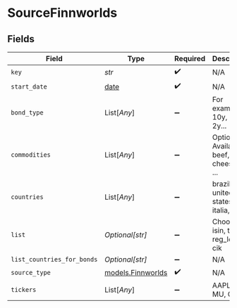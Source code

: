 # SourceFinnworlds


## Fields

| Field                                                                | Type                                                                 | Required                                                             | Description                                                          |
| -------------------------------------------------------------------- | -------------------------------------------------------------------- | -------------------------------------------------------------------- | -------------------------------------------------------------------- |
| `key`                                                                | *str*                                                                | :heavy_check_mark:                                                   | N/A                                                                  |
| `start_date`                                                         | [date](https://docs.python.org/3/library/datetime.html#date-objects) | :heavy_check_mark:                                                   | N/A                                                                  |
| `bond_type`                                                          | List[*Any*]                                                          | :heavy_minus_sign:                                                   | For example 10y, 5y, 2y...                                           |
| `commodities`                                                        | List[*Any*]                                                          | :heavy_minus_sign:                                                   | Options Available: beef, cheese, oil, ...                            |
| `countries`                                                          | List[*Any*]                                                          | :heavy_minus_sign:                                                   | brazil, united states, italia, japan                                 |
| `list`                                                               | *Optional[str]*                                                      | :heavy_minus_sign:                                                   | Choose isin, ticker, reg_lei or cik                                  |
| `list_countries_for_bonds`                                           | *Optional[str]*                                                      | :heavy_minus_sign:                                                   | N/A                                                                  |
| `source_type`                                                        | [models.Finnworlds](../models/finnworlds.md)                         | :heavy_check_mark:                                                   | N/A                                                                  |
| `tickers`                                                            | List[*Any*]                                                          | :heavy_minus_sign:                                                   | AAPL, T, MU, GOOG                                                    |